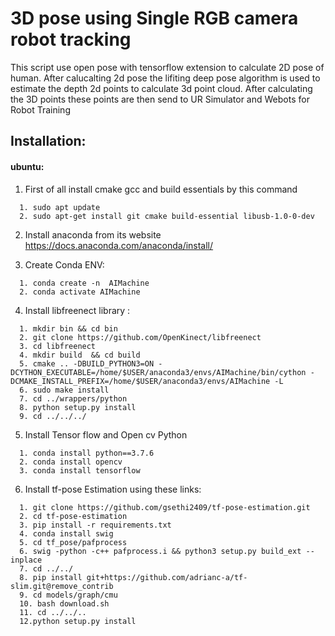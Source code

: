 # 3D pose using Single RGB camera robot tracking

This script use open pose with tensorflow extension to calculate 2D pose of human. After calucalting 2d pose the lifiting deep pose algorithm is used to estimate the depth 2d points to calculate 3d point cloud. After calculating the 3D points these points are then send to UR Simulator and Webots for Robot Training 

## Installation:
#### ubuntu:
1. First of all install cmake gcc and build essentials by this command
```
  1. sudo apt update 
  2. sudo apt-get install git cmake build-essential libusb-1.0-0-dev
```


2. Install anaconda from its website <https://docs.anaconda.com/anaconda/install/>

3.  Create Conda ENV:

```
  1. conda create -n  AIMachine
  2. conda activate AIMachine
```


4. Install libfreenect library :

```
  1. mkdir bin && cd bin
  2. git clone https://github.com/OpenKinect/libfreenect
  3. cd libfreenect
  4. mkdir build  && cd build
  5. cmake .. -DBUILD_PYTHON3=ON -DCYTHON_EXECUTABLE=/home/$USER/anaconda3/envs/AIMachine/bin/cython -DCMAKE_INSTALL_PREFIX=/home/$USER/anaconda3/envs/AIMachine -L
  6. sudo make install 
  7. cd ../wrappers/python
  8. python setup.py install
  9. cd ../../../
```

5. Install Tensor flow and Open cv Python 

```
  1. conda install python==3.7.6
  2. conda install opencv
  3. conda install tensorflow
```

6. Install tf-pose Estimation using these links:

```
  1. git clone https://github.com/gsethi2409/tf-pose-estimation.git
  2. cd tf-pose-estimation
  3. pip install -r requirements.txt
  4. conda install swig
  5. cd tf_pose/pafprocess
  6. swig -python -c++ pafprocess.i && python3 setup.py build_ext --inplace
  7. cd ../../
  8. pip install git+https://github.com/adrianc-a/tf-slim.git@remove_contrib
  9. cd models/graph/cmu
  10. bash download.sh
  11. cd ../../..
  12.python setup.py install
```
